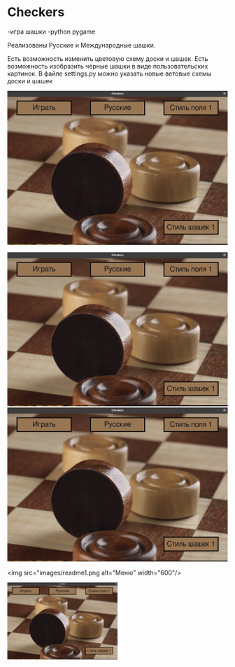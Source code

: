 # Checkers
-игра шашки
-python pygame


Реализованы Русские и Международные шашки.

Есть возможность изменить цветовую схему доски и шашек. Есть возможность изобразить чёрные шашки в виде пользовательских картинок.
В файле settings.py можно указать новые ветовые схемы доски и шашек


![Меню](images/readme1.png "Меню")

![Процесс игры](images/readme1.png "Процесс игры")
![Чёрные апельсины победили!](images/readme1.png "Чёрные апельсины победили!")


<img src="images/readme1.png alt="Меню" width="600"/>

<img src="images/readme1.png" alt="Меню" width="50%" height="50%" />
